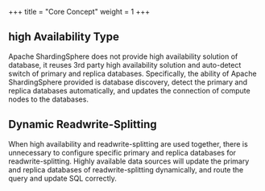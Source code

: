 +++
title = "Core Concept"
weight = 1
+++

## high Availability Type

Apache ShardingSphere does not provide high availability solution of database, it reuses 3rd party high availability solution and auto-detect switch of primary and replica databases.
Specifically, the ability of Apache ShardingSphere provided is database discovery, detect the primary and replica databases automatically, and updates the connection of compute nodes to the databases.

## Dynamic Readwrite-Splitting

When high availability and readwrite-splitting are used together, there is unnecessary to configure specific primary and replica databases for readwrite-splitting.
Highly available data sources will update the primary and replica databases of readwrite-splitting dynamically, and route the query and update SQL correctly.
